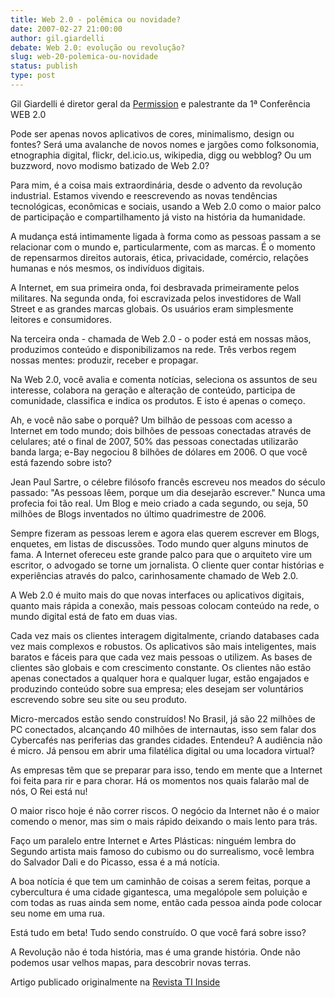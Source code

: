 ```yaml
---
title: Web 2.0 - polêmica ou novidade?
date: 2007-02-27 21:00:00
author: gil.giardelli
debate: Web 2.0: evolução ou revolução?
slug: web-20-polemica-ou-novidade
status: publish 
type: post
---
```


Gil Giardelli é diretor geral da [Permission](http://www.permission.com.br/) e palestrante da 1ª Conferência WEB 2.0  
  
Pode ser apenas novos aplicativos de cores, minimalismo, design ou fontes? Será uma avalanche de novos nomes e jargões como folksonomia, etnographia digital, flickr, del.icio.us, wikipedia, digg ou webblog? Ou um buzzword, novo modismo batizado de Web 2.0?   
  
Para mim, é a coisa mais extraordinária, desde o advento da revolução industrial. Estamos vivendo e reescrevendo as novas tendências tecnológicas, econômicas e sociais, usando a Web 2.0 como o maior palco de participação e compartilhamento já visto na história da humanidade.  
  
A mudança está intimamente ligada à forma como as pessoas passam a se relacionar com o mundo e, particularmente, com as marcas. É o momento de repensarmos direitos autorais, ética, privacidade, comércio, relações humanas e nós mesmos, os indivíduos digitais.   
  
A Internet, em sua primeira onda, foi desbravada primeiramente pelos militares. Na segunda onda, foi escravizada pelos investidores de Wall Street e as grandes marcas globais. Os usuários eram simplesmente leitores e consumidores.  
  
Na terceira onda - chamada de Web 2.0 - o poder está em nossas mãos, produzimos conteúdo e disponibilizamos na rede. Três verbos regem nossas mentes: produzir, receber e propagar.  
  
Na Web 2.0, você avalia e comenta notícias, seleciona os assuntos de seu interesse, colabora na geração e alteração de conteúdo, participa de comunidade, classifica e indica os produtos. E isto é apenas o começo.  
  
Ah, e você não sabe o porquê? Um bilhão de pessoas com acesso a Internet em todo mundo; dois bilhões de pessoas conectadas através de celulares; até o final de 2007, 50% das pessoas conectadas utilizarão banda larga; e-Bay negociou 8 bilhões de dólares em 2006. O que você está fazendo sobre isto?   
  
Jean Paul Sartre, o célebre filósofo francês escreveu nos meados do século passado: "As pessoas lêem, porque um dia desejarão escrever." Nunca uma profecia foi tão real. Um Blog e meio criado a cada segundo, ou seja, 50 milhões de Blogs inventados no último quadrimestre de 2006.  
  
Sempre fizeram as pessoas lerem e agora elas querem escrever em Blogs, enquetes, em listas de discussões. Todo mundo quer alguns minutos de fama. A Internet ofereceu este grande palco para que o arquiteto vire um escritor, o advogado se torne um jornalista. O cliente quer contar histórias e experiências através do palco, carinhosamente chamado de Web 2.0.   
  
A Web 2.0 é muito mais do que novas interfaces ou aplicativos digitais, quanto mais rápida a conexão, mais pessoas colocam conteúdo na rede, o mundo digital está de fato em duas vias.  
  
Cada vez mais os clientes interagem digitalmente, criando databases cada vez mais complexos e robustos. Os aplicativos são mais inteligentes, mais baratos e fáceis para que cada vez mais pessoas o utilizem. As bases de clientes são globais e com crescimento constante. Os clientes não estão apenas conectados a qualquer hora e qualquer lugar, estão engajados e produzindo conteúdo sobre sua empresa; eles desejam ser voluntários escrevendo sobre seu site ou seu produto.   
  
Micro-mercados estão sendo construídos! No Brasil, já são 22 milhões de PC conectados, alcançando 40 milhões de internautas, isso sem falar dos Cybercafés nas periferias das grandes cidades. Entendeu? A audiência não é micro. Já pensou em abrir uma filatélica digital ou uma locadora virtual?   
  
As empresas têm que se preparar para isso, tendo em mente que a Internet foi feita para rir e para chorar. Há os momentos nos quais falarão mal de nós, O Rei está nu!  
  
O maior risco hoje é não correr riscos. O negócio da Internet não é o maior comendo o menor, mas sim o mais rápido deixando o mais lento para trás.  
  
Faço um paralelo entre Internet e Artes Plásticas: ninguém lembra do Segundo artista mais famoso do cubismo ou do surrealismo, você lembra do Salvador Dali e do Picasso, essa é a má notícia.   
  
A boa notícia é que tem um caminhão de coisas a serem feitas, porque a cybercultura é uma cidade gigantesca, uma megalópole sem poluição e com todas as ruas ainda sem nome, então cada pessoa ainda pode colocar seu nome em uma rua.  
  
Está tudo em beta! Tudo sendo construído. O que você fará sobre isso?  
  
A Revolução não é toda história, mas é uma grande história. Onde não podemos usar velhos mapas, para descobrir novas terras.  
  
Artigo publicado originalmente na [Revista TI Inside](http://www.tiinside.com.br/)
